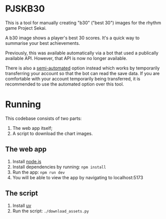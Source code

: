 # PJSKB30

This is a tool for manually creating "b30" ("best 30") images for the rhythm game
Project Sekai.

A b30 image shows a player's best 30 scores. It's a quick way to summarise your
best achievements.

Previously, this was available automatically via a bot that used a publically
available API. However, that API is now no longer available.

There is also a [semi-automated](https://discord.com/oauth2/authorize?client_id=1322253224799109281) 
option instead which works by temporarily transferring your account so that the bot
can read the save data. If you are comfortable with your account temporarily being
transferred, it is recommended to use the automated option over this tool.

# Running

This codebase consists of two parts:

 1. The web app itself;
 2. A script to download the chart images.

## The web app

 1. Install [node.js](https://nodejs.org/en)
 2. Install dependencies by running: `npm install`
 3. Run the app: `npm run dev`
 4. You will be able to view the app by navigating to localhost:5173

## The script

 1. Install [uv](https://docs.astral.sh/uv/getting-started/installation/)
 2. Run the script: `./download_assets.py`

